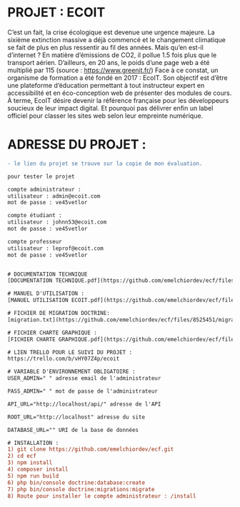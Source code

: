 # PROJET : ECOIT

C’est un fait, la crise écologique est devenue une urgence majeure. La sixième extinction 
massive a déjà commencé et le changement climatique se fait de plus en plus ressentir au fil 
des années. Mais qu’en est-il d’internet ?
En matière d’émissions de CO2, il pollue 1.5 fois plus que le transport aérien. D’ailleurs, en 20 
ans, le poids d’une page web a été multiplié par 115 (source : https://www.greenit.fr/)
Face à ce constat, un organisme de formation a été fondé en 2017 : EcoIT. Son objectif est 
d’être une plateforme d’éducation permettant à tout instructeur expert en accessibilité et en 
éco-conception web de présenter des modules de cours.
À terme, EcoIT désire devenir la référence française pour les développeurs soucieux de leur 
impact digital. Et pourquoi pas délivrer enfin un label officiel pour classer les sites web selon 
leur empreinte numérique.

# ADRESSE DU PROJET : 
```diff
- le lien du projet se trouve sur la copie de mon évaluation.

pour tester le projet

compte administrateur :
utilisateur : admin@ecoit.com
mot de passe : ve45vetlor

compte étudiant :
utilisateur : johnn53@ecoit.com
mot de passe : ve45vetlor

compte professeur
utilisateur : leprof@ecoit.com
mot de passe : ve45vetlor


# DOCUMENTATION TECHNIQUE
[DOCUMENTATION TECHNIQUE.pdf](https://github.com/emelchiordev/ecf/files/8534114/DOCUMENTATION.TECHNIQUE.pdf)

# MANUEL D'UTILISATION : 
[MANUEL UTILISATION ECOIT.pdf](https://github.com/emelchiordev/ecf/files/8525407/MANUEL.UTILISATION.ECOIT.pdf)

# FICHIER DE MIGRATION DOCTRINE: 
[migration.txt](https://github.com/emelchiordev/ecf/files/8525451/migration.txt)

# FICHIER CHARTE GRAPHIQUE : 
[FICHIER CHARTE GRAPHIQUE.pdf](https://github.com/emelchiordev/ecf/files/8534446/FICHIER.CHARTE.GRAPHIQUE.pdf)

# LIEN TRELLO POUR LE SUIVI DU PROJET :
https://trello.com/b/vHY07Z4p/ecoit

# VARIABLE D'ENVIRONNEMENT OBLIGATOIRE : 
USER_ADMIN=" " adresse email de l'administrateur

PASS_ADMIN=" " mot de passe de l'administrateur

API_URL="http://localhost/api/" adresse de l'API

ROOT_URL="http://localhost" adresse du site

DATABASE_URL="" URI de la base de données

# INSTALLATION : 
1) git clone https://github.com/emelchiordev/ecf.git
2) cd ecf
3) npm install
4) composer install
5) npm run build
6) php bin/console doctrine:database:create
7) php bin/console doctrine:migrations:migrate
8) Route pour installer le compte administrateur : /install






